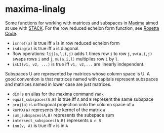 # maxima-linalg

Some functions for working with matrices and subspaces in
[Maxima](http://maxima.sourceforge.net/) aimed at use with
[STACK](https://www.ed.ac.uk/maths/stack). For the row reduced echelon
form function, see [Rosetta
Code](https://rosettacode.org/wiki/Reduced_row_echelon_form#Maxima
).

 - `isrref(a)` is true iff `a` is in row reduced echelon form
 - `isdiag(a)` is true iff `a` is diagonal.
 - Row operations: `lij(a,l,i,j)` adds `l` times row `i` to row `j`,
   `sw(a,i,j)` swaps rows `i` and `j`, `mu(a,i,l)` multiplies row `i` by
   `l`.
 - `isLI(v1, v2, ...)` is true iff `v1, v2,...` are linearly
   independent.

Subspaces U are represented by matrices whose column space is U. A good
convention is that matrices named with capitals represent subspaces and
matrices named in lower case are just matrices.

 - `dim` is an alias for the maxima command `rank`
 - `equal_subspaces(A,B)` is true iff `A` and `B` represent the same
   subspace
 - `proj(a)` is orthogonal projection onto the column space of `a`
 - `kerMX(a)` represents the kernel of the matrix `a`
 - `sum_subspaces(A,B)` represents the subspace sum
 - `intersect_subspaces(A,B)` represents `A ∩ B`
 - `inn(v, A)` is true iff `v` is in `A`


